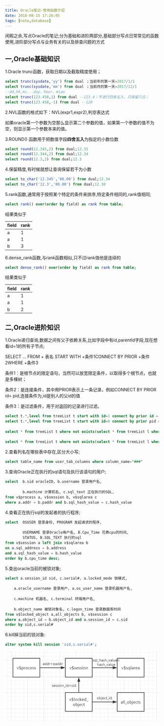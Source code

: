 ```yaml
---
title: Oracle笔记-常用函数介绍
date: 2018-08-15 17:26:05
tags: [note,database]
---
```


闲暇之余,写点Oracle的笔记;分为基础和进阶两部分,基础部分写点日常常见的函数使用,进阶部分写点与业务有关的以及排查问题的方式

<!--more-->

## 一,Oracle基础知识

1.Oracle trunc函数，获取日期以及截取精度使用；

```sql
select trunc(sysdate,'yy') from dual ；当前年的第一天=2017/1/1
select trunc(sysdate,'mm') from dual ；当前月的第一天=2017/12/1
--dd,hh,mi...day，hour，miao
select trunc(123.458,1) from dual --123.4；不进行四舍五入，只保留几位；
select trunc(123.458,-1) from dual --120
```

2.NVL函数的格式如下：NVL(expr1,expr2),判空表达式

如果oracle第一个参数为空那么显示第二个参数的值，如果第一个参数的值不为空，则显示第一个参数本来的值。

3.ROUND() 函数用于把数值字段**四舍五入**为指定的小数位数

```sql
select round(12.345,2) from dual;12.35
select round(12.344,2) from dual;12.34
select round(12.3,2) from dual;12.3
```

4.保留精度,有时候就想让查询保留若干为小数

```sql
select to_char('12.345','00.00') from dual;12.34
select to_char('12.3','00.00') from dual;12.30
```

5.rank函数,通常用于按照某个特定的条件来排序,特定条件相同的,rank值相同;

```sql
select rank() over(order by field) as rank from table;
```

结果类似于

| field | rank |
| ----- | ---- |
| a     | 1    |
| a     | 1    |
| b     | 3    |

6.dense_rank函数,与rank函数相似,只不过rank值他是连续的

```sql
select dense_rank() over(order by field) as rank from table;
```

结果类似于

| field | rank |
| ----- | ---- |
| a     | 1    |
| a     | 1    |
| b     | 2    |

## 二,Oracle进阶知识

1.Oracle递归查询,数据之间有父子依赖关系,比如字段中有id,parentId字段,现在想看id=1的所有子节点;

SELECT ... FROM    + 表名  START WITH +条件1CONNECT BY PRIOR +条件2WHERE  +条件3

条件1：是根节点的限定语句，当然可以放宽限定条件，以取得多个根节点，也就是多棵树；

条件2：是连接条件，其中用PRIOR表示上一条记录，例如CONNECT BY PRIOR id= pid,连接条件为,id是别人的父id的值

条件3：是过滤条件，用于对返回的记录进行过滤。

```sql
select t.*,level from treeList t start with id=1 connect by prior id = pid;//查找id为1,并且id是别人的pid(父id)的子节点,即查看id为1的所有子节点元素,以及他们所在层级
select t.*,level from treeList t start with id=8 connect by prior pid = id;//查找id为8,并且pid(父id)是别人id的节点,即查看id为8的所有父级元素,以及他们所在层级

select * from treeList t where not exists(select * from treeList l where l.pid = t.id);//从里面开始看,l.pid = t.id;t是外层的,从t开始解读,id是别人的pid,即子节点,not exists,所以这个sql查询的是不存在子节点的元素

select * from treeList t where not exists(select * from treeList l where l.id = t.pid);//l.id=t.pid,父id是别人的id,即查父节点,not exists,所以这个sql查的是不存在父节点的元素
```

2.查看列名在哪些表中存在,区分大小写;

```sql
select table_name from user_tab_columns where column_name="###"
```

3.查询Oracle正在执行的sql语句及执行该语句的用户;

```sql
select  b.sid oracleID, b.username 登录用户名,  

        b.machine 计算机名, c.sql_text 正在执行的SQL,  
from v$process a, v$session b, v$sqlarea c
where a.addr = b.paddr and b.sql_hash_value = c.hash_value
```

4.查看正在执行sql的发起者的执行程序;

```sql
select  OSUSER 登录身份, PROGRAM 发起请求的程序,  

        USERNAME 登录Oracle用户名, B.Cpu_Time 花费cpu的时间,  
        STATUS, B.SQL_TEXT 执行的sql  
from v$session a left join v$sqlarea b
on a.sql_address = b.address
and a.sql_hash_value = b.hash_value
order by b.cpu_time desc;
```

5.查出oracle当前的被锁对象;

```sql
select a.session_id sid, c.serial#, a.locked_mode 锁模式,  

    a.oracle_username 登录用户, a.os_user_name 登录机器用户名,  

    c.machine 机器名, c.terminal 终端用户名,  

    b.object_name 被锁对象名, c.logon_time 登录数据库时间
from v$locked_object a,all_objects b, v$session c
where a.object_id = b.object_id and a.session_id = c.sid
order by sid,c.serial#
```

6.kill掉当前的锁对象:  

```sql
alter system kill session 'sid,s.serial#';
```

![视图关系](oracleNote/relationship.png)
